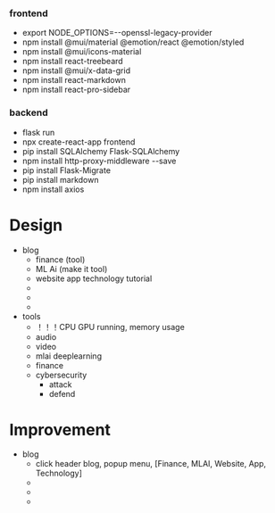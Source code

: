 
### frontend
- export NODE_OPTIONS=--openssl-legacy-provider
- npm install @mui/material @emotion/react @emotion/styled
- npm install @mui/icons-material
- npm install react-treebeard
- npm install @mui/x-data-grid
- npm install react-markdown
- npm install react-pro-sidebar


### backend
- flask run
- npx create-react-app frontend
- pip install SQLAlchemy Flask-SQLAlchemy
- npm install http-proxy-middleware --save
- pip install Flask-Migrate
- pip install markdown
- npm install axios 





# Design
- blog
    - finance (tool)
    - ML Ai (make it tool)
    - website app technology tutorial
    - 
    - 
    - 
- tools
    - ！！！CPU GPU running, memory usage
    - audio
    - video
    - mlai deeplearning
    - finance
    - cybersecurity
        - attack
        - defend


# Improvement
- blog
    - click header blog, popup menu, [Finance, MLAI, Website, App, Technology]
    - 
    - 
    - 